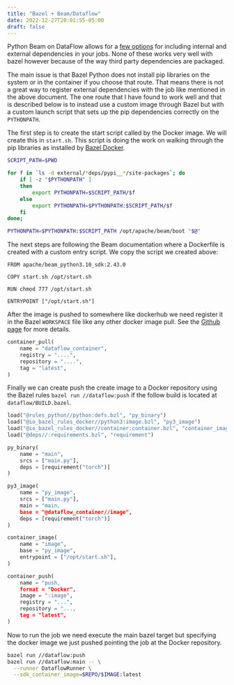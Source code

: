 ```yaml
---
title: "Bazel + Beam/Dataflow"
date: 2022-12-27T20:01:55-05:00
draft: false
---
```


Python Beam on DataFlow allows for a [few options](https://beam.apache.org/documentation/sdks/python-pipeline-dependencies/) for including internal and external dependencies in your jobs.  None of these works very well with bazel however because of the way third party dependencies are packaged.


The main issue is that Bazel Python does not install pip libraries on the system or in the container if you choose that route.  That means there is not a great
way to register external dependencies with the job like mentioned in the above document.  The one route that I have found to work well and that is described below is to instead use a custom image through Bazel but with a custom launch script that sets up the pip dependencies correctly on the `PYTHONPATH`.


The first step is to create the start script called by the Docker image.  We will create this in `start.sh`.  This script is doing the work on walking through the pip libraries as installed by [Bazel Docker](https://github.com/bazelbuild/rules_docker#py3_image).

```bash
SCRIPT_PATH=$PWD

for f in `ls -d external/*deps/pypi__*/site-packages`; do
    if [ -z "$PYTHONPATH" ]
    then
        export PYTHONPATH=$SCRIPT_PATH/$f
    else
        export PYTHONPATH=$PYTHONPATH:$SCRIPT_PATH/$f
    fi    
done;

PYTHONPATH=$PYTHONPATH:$SCRIPT_PATH /opt/apache/beam/boot "$@"
```

The next steps are following the Beam documentation where a Dockerfile is created with a custom entry script.  We copy the script we created above:

```text
FROM apache/beam_python3.10_sdk:2.43.0

COPY start.sh /opt/start.sh

RUN chmod 777 /opt/start.sh

ENTRYPOINT ["/opt/start.sh"]
```

After the image is pushed to somewhere like dockerhub we need register it in the Bazel `WORKSPACE` file like any other docker image pull.  See the [Github page](https://github.com/bazelbuild/rules_docker/blob/master/docs/container.md#container_pull) for more details.

```python
container_pull(
    name = "dataflow_container",
    registry = "....",
    repository = "....",
    tag = "latest",
)
```

Finally we can create push the create image to a Docker repository using the Bazel rules `bazel run //dataflow:push` if the follow build is located at `dataflow/BUILD.bazel`.

```python
load("@rules_python//python:defs.bzl", "py_binary")
load("@io_bazel_rules_docker//python3:image.bzl", "py3_image")
load("@io_bazel_rules_docker//container:container.bzl", "container_image")
load("@deps//:requirements.bzl", "requirement")

py_binary(
    name = "main",
    srcs = ["main.py"],
    deps = [requirement("torch")]
)

py3_image(
    name = "py_image",
    srcs = ["main.py"],
    main = "main,
    base = "@dataflow_container//image",
    deps = [requirement("torch")]
)

container_image(
    name = "image",
    base = "py_image",
    entrypoint = ["/opt/start.sh"],
)

container_push(
    name = "push,
    format = "Docker",
    image = ":image",
    registry = "...",
    repository = "...,
    tag = "latest",
)
```

Now to run the job we need execute the main bazel target but specifying the docker image we just pushed pointing the job at the Docker repository.

```bash
bazel run //dataflow:push
bazel run //dataflow:main -- \
  --runner DataflowRunner \
  --sdk_container_image=$REPO/$IMAGE:latest
```